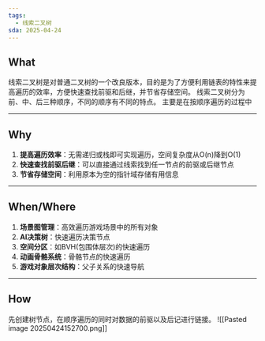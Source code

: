 ```yaml
---
tags:
  - 线索二叉树
sda: 2025-04-24
---
```




## What
线索二叉树是对普通二叉树的一个改良版本，目的是为了方便利用链表的特性来提高遍历的效率，方便快速查找前驱和后继，并节省存储空间。
线索二叉树分为前、中、后三种顺序，不同的顺序有不同的特点。
主要是在按顺序遍历的过程中


***

## Why
1. **提高遍历效率**：无需递归或栈即可实现遍历，空间复杂度从O(n)降到O(1)
2. **快速查找前驱后继**：可以直接通过线索找到任一节点的前驱或后继节点
3. **节省存储空间**：利用原本为空的指针域存储有用信息

***
## When/Where
1. **场景图管理**：高效遍历游戏场景中的所有对象
2. **AI决策树**：快速遍历决策节点
3. **空间分区**：如BVH(包围体层次)的快速遍历
4. **动画骨骼系统**：骨骼节点的快速遍历
5. **游戏对象层次结构**：父子关系的快速导航

***

## How
先创建树节点，在顺序遍历的同时对数据的前驱以及后记进行链接。
![[Pasted image 20250424152700.png]]